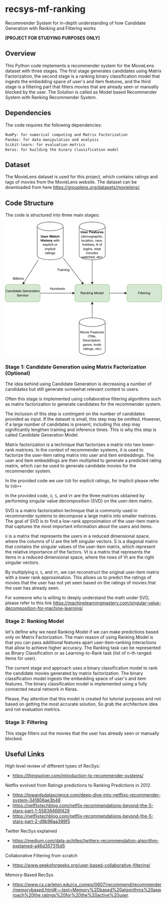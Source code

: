 # recsys-mf-ranking
Recommender System for in-depth understanding of how Candidate Generation with Ranking and Filtering works

**[PROJECT FOR STUDYING PURPOSES ONLY]**

## Overview

This Python code implements a recommender system for the MovieLens dataset with three stages. The first stage generates candidates using Matrix Factorization, the second stage is a ranking binary classification model that ingests the embedding space of user's and item features, and the third stage is a filtering part that filters movies that are already seen or manually blocked by the user. The Solution is called as Model based Recommender System with Ranking Recommender System.


## Dependencies
The code requires the following dependencies:

    NumPy: for numerical computing and Matrix Factorization
    Pandas: for data manipulation and analysis
    Scikit-learn: for evaluation metrics
    Keras: for building the binary classification model


## Dataset
The MovieLens dataset is used for this project, which contains ratings and tags of movies from the MovieLens website. The dataset can be downloaded from here https://grouplens.org/datasets/movielens/.

## Code Structure

The code is structured into three main stages:

![plot](./img/architecture.png)

### Stage 1: Candidate Generation using Matrix Factorization (Optional)

The idea behind using Candidate Generation is decreasing a number of candidates but still generate somewhat relevant content to users. 

Often this stage is implemented using collaborative filtering algorithms such as matrix factorization to generate candidates for the recommender system. 

The inclusion of this step is contingent on the number of candidates provided as input. If the dataset is small, this step may be omitted. However, if a large number of candidates is present, including this step may significantly lengthen training and inference times. This is why this step is called Candidate Generation Model.

Matrix factorization is a technique that factorizes a matrix into two lower-rank matrices. In the context of recommender systems, it is used to factorize the user-item rating matrix into user and item embeddings. The user and item embeddings are then multiplied to generate a predicted rating matrix, which can be used to generate candidate movies for the recommender system.

In the provided code we use `SVD` for explicit ratings, for implicit please refer to `SVD++`

In the provided code, `U`, `S`, and `Vt` are the three matrices obtained by performing singular value decomposition (SVD) on the user-item matrix.

SVD is a matrix factorization technique that is commonly used in recommender systems to decompose a large matrix into smaller matrices. The goal of SVD is to find a low-rank approximation of the user-item matrix that captures the most important information about the users and items.

`U` is a matrix that represents the users in a reduced dimensional space, where the columns of U are the left singular vectors. S is a diagonal matrix that contains the singular values of the user-item matrix, which represent the relative importance of the factors. Vt is a matrix that represents the items in a reduced dimensional space, where the rows of Vt are the right singular vectors.

By multiplying `U`, `S`, and `Vt`, we can reconstruct the original user-item matrix with a lower rank approximation. This allows us to predict the ratings of movies that the user has not yet seen based on the ratings of movies that the user has already seen.

For someone who is willing to deeply understand the math under SVD, please refer to this link https://machinelearningmastery.com/singular-value-decomposition-for-machine-learning/

### Stage 2: Ranking Model
let's define why we need Ranking Model if we can make predictions based only on Matrix Factorization. The main reason of using Ranking Model is that you can pass additional features apart user-item-ranking interactions that allow to achieve higher accuracy. The Ranking task can be represented as Binary Classification or as Learning-to-Rank task (list of n-th ranged items for user).

The current stage and approach uses a binary classification model to rank the candidate movies generated by matrix factorization. The binary classification model ingests the embedding space of user's and item features. The binary classification model is implemented using a fully connected neural network in Keras.

Please, Pay attention that this model is created for tutorial purposes and not based on getting the most accurate solution, So grab the architecture idea and not evaluation metrics.

### Stage 3: Filtering
This stage filters out the movies that the user has already seen or manually blocked.

## Useful Links 
High level review of different types of RecSys:
- https://thingsolver.com/introduction-to-recommender-systems/

Netflix evolved from Ratings predictions to Ranking Predictions in 2012. 
- https://towardsdatascience.com/deep-dive-into-netflixs-recommender-system-341806ae3b48
- https://netflixtechblog.com/netflix-recommendations-beyond-the-5-stars-part-1-55838468f429
- https://netflixtechblog.com/netflix-recommendations-beyond-the-5-stars-part-2-d9b96aa399f5

Twitter RecSys explained
- https://medium.com/data-achilles/twitters-recommendation-algorithm-explained-a46d357315d5

Collaborative Filtering from scratch
- https://www.geeksforgeeks.org/user-based-collaborative-filtering/

Memory-Based RecSys
- https://www.cs.carleton.edu/cs_comps/0607/recommend/recommender/memorybased.html#:~:text=Memory%2Dbased%20algorithms%20approach%20the,ratings%20for%20the%20active%20user.